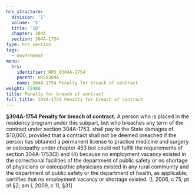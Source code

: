 ```yaml
---
hrs_structure:
  division: '1'
  volume: '5'
  title: '18'
  chapter: 304A
  section: 304A-1754
type: hrs_section
tags:
  - Government
menu:
  hrs:
    identifier: HRS_0304A-1754
    parent: HRS0304A
    name: 304A-1754 Penalty for breach of contract
weight: 72480
title: Penalty for breach of contract
full_title: 304A-1754 Penalty for breach of contract
---
```

**§304A-1754 Penalty for breach of contract.** A person who is placed in the residency program under this subpart, but who breaches any term of the contract under section 304A-1753, shall pay to the State damages of $10,000; provided that a contract shall not be deemed breached if the person has obtained a permanent license to practice medicine and surgery or osteopathy under chapter 453 but could not fulfill the requirements of section 304A-1753(3) and (4) because no employment vacancy existed in the correctional facilities of the department of public safety or no shortage of physicians or osteopathic physicians existed in any rural community and the department of public safety or the department of health, as applicable, certifies that no employment vacancy or shortage existed. [L 2006, c 75, pt of §2; am L 2009, c 11, §31]